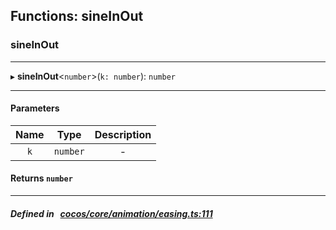 ## Functions: sineInOut

### sineInOut


___
▸ **sineInOut**<`number`\>(`k: number`): `number`
___


#### Parameters

| Name | Type | Description |
| :------: | :------: | :------: |
| `k` | `number` | - |


#### Returns `number` 
___


##### Defined in &nbsp;   [cocos/core/animation/easing.ts:111](https://github.com/cocos-creator/engine/blob/c7bf6b8a9/cocos/core/animation/easing.ts#L111)&nbsp;
